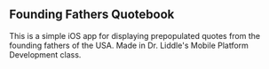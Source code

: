 ## Founding Fathers Quotebook

This is a simple iOS app for displaying prepopulated quotes from the founding fathers of the USA. Made in Dr. Liddle's Mobile Platform Development class.

